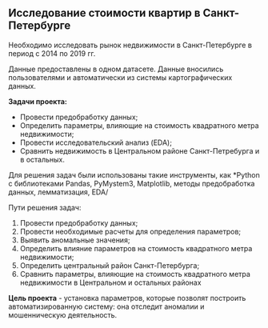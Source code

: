 ## Исследование стоимости квартир в Санкт-Петербурге

Необходимо исследовать рынок недвижимости в Санкт-Петербурге в период с 2014 по 2019 гг. 

Данные предоставлены в одном датасете. Данные вносились пользователями и автоматически из системы картографических данных.

**Задачи проекта:**
- Провести предобработку данных;
- Определить параметры, влияющие на стоимость квадратного метра недвижимости;
- Провести исследовательский анализ (EDA);
- Сравнить недвижимость в Центральном районе Санкт-Петребурга и в остальных.

Для решения задач были использованы такие инструменты, как *Python c библиотеками Pandas, PyMystem3, Matplotlib, методы предобработка данных, лемматизация, EDA/

Пути решения задач:
1. Провести предобработку данных;
2. Провести необходимые расчеты для определения параметров;
3. Выявить аномальные значения;
4. Определить влияние параметров на стоимость квадратного метра недвижимости;
5. Определить центральный район Санкт-Петербурга;
6. Сравнить параметры, влияющие на стоимость квадратного метра недвижимости в Центральном и остальных районах

**Цель проекта** - установка параметров, которые позволят построить автоматизированную систему: она отследит аномалии и мошенническую деятельность.
